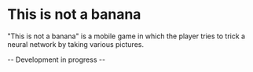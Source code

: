 # This is not a banana
"This is not a banana" is a mobile game in which the player tries to trick a neural network by taking various pictures.

-- Development in progress --
